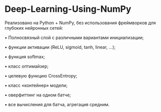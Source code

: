 # Deep-Learning-Using-NumPy


Реализовано на Python + NumPy, без использования фреймворков для глубоких нейронных сетей:

• Полносвязный слой с различными вариантами инициализации;

• функции активации (ReLU, sigmoid, tanh, linear, ...);

• функция softmax;

• класс оптимайзер;

• целевую функцию CrossEntropy;

• класс «контейнер» модели;

• оверфиттинг на одном батче;

• все вычисления для батча, агрегация средним.
